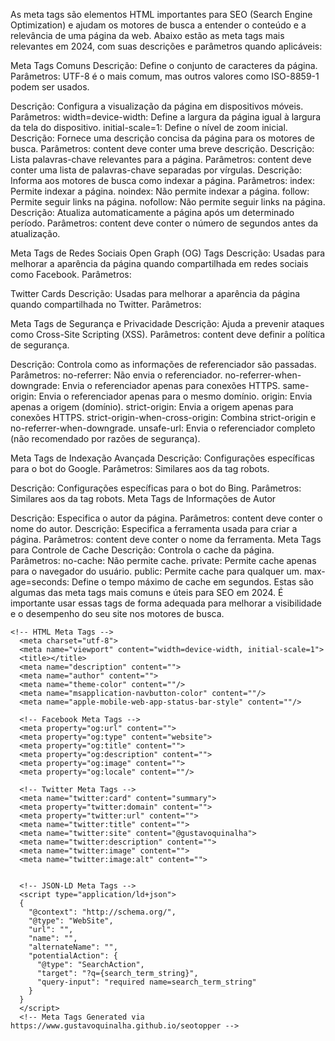 As meta tags são elementos HTML importantes para SEO (Search Engine Optimization) e ajudam os motores de busca a entender o conteúdo e a relevância de uma página da web. Abaixo estão as meta tags mais relevantes em 2024, com suas descrições e parâmetros quando aplicáveis:

Meta Tags Comuns
<meta charset="UTF-8">
Descrição: Define o conjunto de caracteres da página.
Parâmetros: UTF-8 é o mais comum, mas outros valores como ISO-8859-1 podem ser usados.

<meta name="viewport" content="width=device-width, initial-scale=1">
Descrição: Configura a visualização da página em dispositivos móveis.
Parâmetros:
width=device-width: Define a largura da página igual à largura da tela do dispositivo.
initial-scale=1: Define o nível de zoom inicial.

<meta name="description" content="Descrição da página">
Descrição: Fornece uma descrição concisa da página para os motores de busca.
Parâmetros: content deve conter uma breve descrição.

<meta name="keywords" content="palavra-chave1, palavra-chave2">
Descrição: Lista palavras-chave relevantes para a página.
Parâmetros: content deve conter uma lista de palavras-chave separadas por vírgulas.

<meta name="robots" content="index, follow">
Descrição: Informa aos motores de busca como indexar a página.
Parâmetros:
index: Permite indexar a página.
noindex: Não permite indexar a página.
follow: Permite seguir links na página.
nofollow: Não permite seguir links na página.

<meta http-equiv="refresh" content="30">
Descrição: Atualiza automaticamente a página após um determinado período.
Parâmetros: content deve conter o número de segundos antes da atualização.

Meta Tags de Redes Sociais
Open Graph (OG) Tags
Descrição: Usadas para melhorar a aparência da página quando compartilhada em redes sociais como Facebook.
Parâmetros:
<meta property="og:title" content="Título da página">
<meta property="og:description" content="Descrição da página">
<meta property="og:image" content="URL da imagem">
<meta property="og:url" content="URL da página">
<meta property="og:type" content="tipo do conteúdo (ex: website, article)">

Twitter Cards
Descrição: Usadas para melhorar a aparência da página quando compartilhada no Twitter.
Parâmetros:
<meta name="twitter:card" content="summary_large_image">
<meta name="twitter:title" content="Título da página">
<meta name="twitter:description" content="Descrição da página">
<meta name="twitter:image" content="URL da imagem">
<meta name="twitter:site" content="@username_do_site">

Meta Tags de Segurança e Privacidade
<meta http-equiv="Content-Security-Policy" content="default-src 'self'">
Descrição: Ajuda a prevenir ataques como Cross-Site Scripting (XSS).
Parâmetros: content deve definir a política de segurança.

<meta name="referrer" content="no-referrer">
Descrição: Controla como as informações de referenciador são passadas.
Parâmetros:
no-referrer: Não envia o referenciador.
no-referrer-when-downgrade: Envia o referenciador apenas para conexões HTTPS.
same-origin: Envia o referenciador apenas para o mesmo domínio.
origin: Envia apenas a origem (domínio).
strict-origin: Envia a origem apenas para conexões HTTPS.
strict-origin-when-cross-origin: Combina strict-origin e no-referrer-when-downgrade.
unsafe-url: Envia o referenciador completo (não recomendado por razões de segurança).

Meta Tags de Indexação Avançada
<meta name="googlebot" content="index, follow">
Descrição: Configurações específicas para o bot do Google.
Parâmetros: Similares aos da tag robots.

<meta name="bingbot" content="index, follow">

Descrição: Configurações específicas para o bot do Bing.
Parâmetros: Similares aos da tag robots.
Meta Tags de Informações de Autor

<meta name="author" content="Nome do autor">
Descrição: Especifica o autor da página.
Parâmetros: content deve conter o nome do autor.

<meta name="generator" content="Ferramenta de criação">
Descrição: Especifica a ferramenta usada para criar a página.
Parâmetros: content deve conter o nome da ferramenta.
Meta Tags para Controle de Cache

<meta http-equiv="cache-control" content="no-cache">
Descrição: Controla o cache da página.
Parâmetros:
no-cache: Não permite cache.
private: Permite cache apenas para o navegador do usuário.
public: Permite cache para qualquer um.
max-age=seconds: Define o tempo máximo de cache em segundos.
Estas são algumas das meta tags mais comuns e úteis para SEO em 2024. É importante usar essas tags de forma adequada para melhorar a visibilidade e o desempenho do seu site nos motores de busca.

```
<!-- HTML Meta Tags -->
  <meta charset="utf-8">
  <meta name="viewport" content="width=device-width, initial-scale=1">
  <title></title>
  <meta name="description" content="">
  <meta name="author" content="">
  <meta name="theme-color" content=""/>
  <meta name="msapplication-navbutton-color" content=""/>
  <meta name="apple-mobile-web-app-status-bar-style" content=""/>

  <!-- Facebook Meta Tags -->
  <meta property="og:url" content="">
  <meta property="og:type" content="website">
  <meta property="og:title" content="">
  <meta property="og:description" content="">
  <meta property="og:image" content="">
  <meta property="og:locale" content=""/>

  <!-- Twitter Meta Tags -->
  <meta name="twitter:card" content="summary">
  <meta property="twitter:domain" content="">
  <meta property="twitter:url" content="">
  <meta name="twitter:title" content="">
  <meta name="twitter:site" content="@gustavoquinalha">
  <meta name="twitter:description" content="">
  <meta name="twitter:image" content="">
  <meta name="twitter:image:alt" content="">


  <!-- JSON-LD Meta Tags -->
  <script type="application/ld+json">
  {
    "@context": "http://schema.org/",
    "@type": "WebSite",
    "url": "",
    "name": "",
    "alternateName": "",
    "potentialAction": {
      "@type": "SearchAction",
      "target": "?q={search_term_string}",
      "query-input": "required name=search_term_string"
    }
  }
  </script>
  <!-- Meta Tags Generated via https://www.gustavoquinalha.github.io/seotopper -->
```
